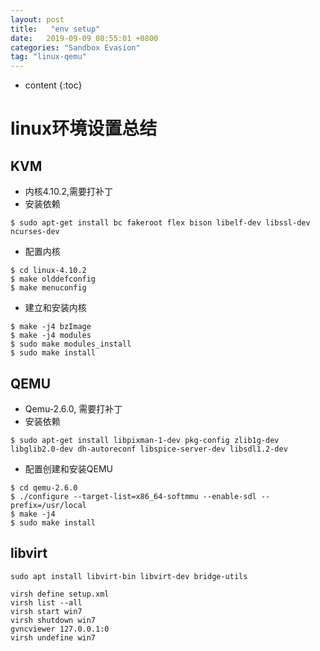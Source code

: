 ```yaml
---
layout: post
title:   "env setup"
date:   2019-09-09 08:55:01 +0800
categories: "Sandbox Evasion"
tag: "linux-qemu"
---
```


* content
{:toc}




# linux环境设置总结

## KVM

* 内核4.10.2,需要打补丁
* 安装依赖

```shell
$ sudo apt-get install bc fakeroot flex bison libelf-dev libssl-dev ncurses-dev
```

* 配置内核

```shell
$ cd linux-4.10.2
$ make olddefconfig
$ make menuconfig
```

* 建立和安装内核

```shell
$ make -j4 bzImage
$ make -j4 modules
$ sudo make modules_install
$ sudo make install
```



## QEMU

* Qemu-2.6.0, 需要打补丁
* 安装依赖

```shell
$ sudo apt-get install libpixman-1-dev pkg-config zlib1g-dev libglib2.0-dev dh-autoreconf libspice-server-dev libsdl1.2-dev
```

* 配置创建和安装QEMU

```shell
$ cd qemu-2.6.0
$ ./configure --target-list=x86_64-softmmu --enable-sdl --prefix=/usr/local
$ make -j4
$ sudo make install
```


## libvirt

```shell
sudo apt install libvirt-bin libvirt-dev bridge-utils
```



```shell
virsh define setup.xml
virsh list --all
virsh start win7
virsh shutdown win7
gvncviewer 127.0.0.1:0
virsh undefine win7
```

